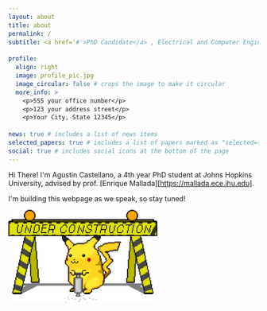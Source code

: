 ```yaml
---
layout: about
title: about
permalink: /
subtitle: <a href='#'>PhD Candidate</a> , Electrical and Computer Engineering, Johns Hopkins University

profile:
  align: right
  image: profile_pic.jpg
  image_circular: false # crops the image to make it circular
  more_info: >
    <p>555 your office number</p>
    <p>123 your address street</p>
    <p>Your City, State 12345</p>

news: true # includes a list of news items
selected_papers: true # includes a list of papers marked as "selected={true}"
social: true # includes social icons at the bottom of the page
---
```


Hi There! I'm Agustin Castellano, a 4th year PhD student at Johns Hopkins University, advised by prof. [Enrique Mallada][https://mallada.ece.jhu.edu].

I'm building this webpage as we speak, so stay tuned!

<img src="../assets/img/pikachu_under_construction.gif" alt="Under construction" width="300" height="auto">


